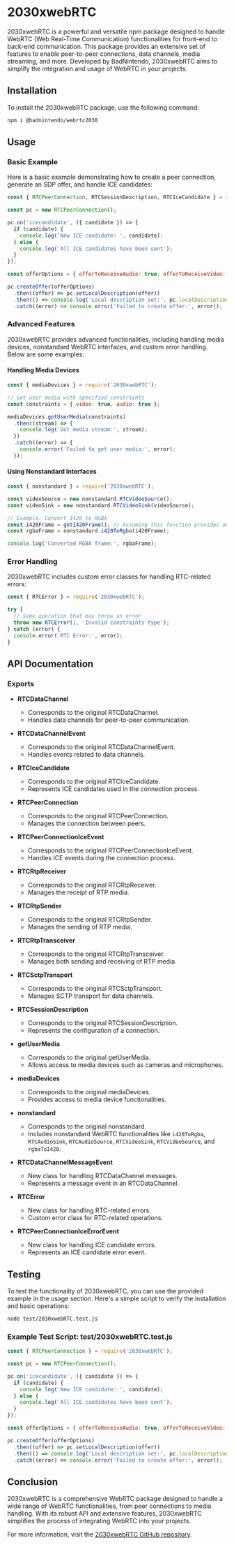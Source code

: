 # 2030xwebRTC

2030xwebRTC is a powerful and versatile npm package designed to handle WebRTC (Web Real-Time Communication) functionalities for front-end to back-end communication. This package provides an extensive set of features to enable peer-to-peer connections, data channels, media streaming, and more. Developed by BadNintendo, 2030xwebRTC aims to simplify the integration and usage of WebRTC in your projects.

## Installation

To install the 2030xwebRTC package, use the following command:

```bash
npm i @badnintendo/webrtc2030
```

## Usage

### Basic Example

Here is a basic example demonstrating how to create a peer connection, generate an SDP offer, and handle ICE candidates:

```javascript
const { RTCPeerConnection, RTCSessionDescription, RTCIceCandidate } = require('2030xwebRTC');

const pc = new RTCPeerConnection();

pc.on('icecandidate', ({ candidate }) => {
  if (candidate) {
    console.log('New ICE candidate: ', candidate);
  } else {
    console.log('All ICE candidates have been sent');
  }
});

const offerOptions = { offerToReceiveAudio: true, offerToReceiveVideo: true };

pc.createOffer(offerOptions)
  .then((offer) => pc.setLocalDescription(offer))
  .then(() => console.log('Local description set:', pc.localDescription))
  .catch((error) => console.error('Failed to create offer:', error));
```

### Advanced Features

2030xwebRTC provides advanced functionalities, including handling media devices, nonstandard WebRTC interfaces, and custom error handling. Below are some examples:

#### Handling Media Devices

```javascript
const { mediaDevices } = require('2030xwebRTC');

// Get user media with specified constraints
const constraints = { video: true, audio: true };

mediaDevices.getUserMedia(constraints)
  .then((stream) => {
    console.log('Got media stream:', stream);
  })
  .catch((error) => {
    console.error('Failed to get user media:', error);
  });
```

#### Using Nonstandard Interfaces

```javascript
const { nonstandard } = require('2030xwebRTC');

const videoSource = new nonstandard.RTCVideoSource();
const videoSink = new nonstandard.RTCVideoSink(videoSource);

// Example: Convert I420 to RGBA
const i420Frame = getI420Frame(); // Assuming this function provides an I420 frame
const rgbaFrame = nonstandard.i420ToRgba(i420Frame);

console.log('Converted RGBA frame:', rgbaFrame);
```

### Error Handling

2030xwebRTC includes custom error classes for handling RTC-related errors:

```javascript
const { RTCError } = require('2030xwebRTC');

try {
  // Some operation that may throw an error
  throw new RTCError(1, 'Invalid constraints type');
} catch (error) {
  console.error('RTC Error:', error);
}
```

## API Documentation

### Exports

- **RTCDataChannel**
  - Corresponds to the original RTCDataChannel.
  - Handles data channels for peer-to-peer communication.

- **RTCDataChannelEvent**
  - Corresponds to the original RTCDataChannelEvent.
  - Handles events related to data channels.

- **RTCIceCandidate**
  - Corresponds to the original RTCIceCandidate.
  - Represents ICE candidates used in the connection process.

- **RTCPeerConnection**
  - Corresponds to the original RTCPeerConnection.
  - Manages the connection between peers.

- **RTCPeerConnectionIceEvent**
  - Corresponds to the original RTCPeerConnectionIceEvent.
  - Handles ICE events during the connection process.

- **RTCRtpReceiver**
  - Corresponds to the original RTCRtpReceiver.
  - Manages the receipt of RTP media.

- **RTCRtpSender**
  - Corresponds to the original RTCRtpSender.
  - Manages the sending of RTP media.

- **RTCRtpTransceiver**
  - Corresponds to the original RTCRtpTransceiver.
  - Manages both sending and receiving of RTP media.

- **RTCSctpTransport**
  - Corresponds to the original RTCSctpTransport.
  - Manages SCTP transport for data channels.

- **RTCSessionDescription**
  - Corresponds to the original RTCSessionDescription.
  - Represents the configuration of a connection.

- **getUserMedia**
  - Corresponds to the original getUserMedia.
  - Allows access to media devices such as cameras and microphones.

- **mediaDevices**
  - Corresponds to the original mediaDevices.
  - Provides access to media device functionalities.

- **nonstandard**
  - Corresponds to the original nonstandard.
  - Includes nonstandard WebRTC functionalities like `i420ToRgba`, `RTCAudioSink`, `RTCAudioSource`, `RTCVideoSink`, `RTCVideoSource`, and `rgbaToI420`.

- **RTCDataChannelMessageEvent**
  - New class for handling RTCDataChannel messages.
  - Represents a message event in an RTCDataChannel.

- **RTCError**
  - New class for handling RTC-related errors.
  - Custom error class for RTC-related operations.

- **RTCPeerConnectionIceErrorEvent**
  - New class for handling ICE candidate errors.
  - Represents an ICE candidate error event.

## Testing

To test the functionality of 2030xwebRTC, you can use the provided example in the usage section. Here's a simple script to verify the installation and basic operations:

```bash
node test/2030xwebRTC.test.js
```

### Example Test Script: test/2030xwebRTC.test.js

```javascript
const { RTCPeerConnection } = require('2030xwebRTC');

const pc = new RTCPeerConnection();

pc.on('icecandidate', ({ candidate }) => {
  if (candidate) {
    console.log('New ICE candidate: ', candidate);
  } else {
    console.log('All ICE candidates have been sent');
  }
});

const offerOptions = { offerToReceiveAudio: true, offerToReceiveVideo: true };

pc.createOffer(offerOptions)
  .then((offer) => pc.setLocalDescription(offer))
  .then(() => console.log('Local description set:', pc.localDescription))
  .catch((error) => console.error('Failed to create offer:', error));
```

## Conclusion

2030xwebRTC is a comprehensive WebRTC package designed to handle a wide range of WebRTC functionalities, from peer connections to media handling. With its robust API and extensive features, 2030xwebRTC simplifies the process of integrating WebRTC into your projects.

For more information, visit the [2030xwebRTC GitHub repository](https://github.com/BadNintendo).
